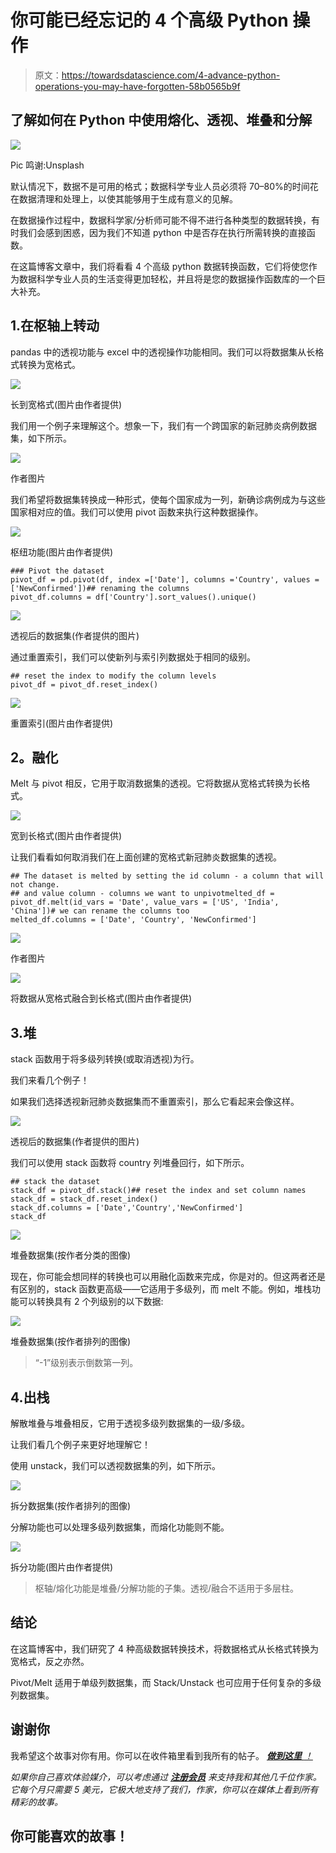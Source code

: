 # 你可能已经忘记的 4 个高级 Python 操作

> 原文：<https://towardsdatascience.com/4-advance-python-operations-you-may-have-forgotten-58b0565b9f>

## 了解如何在 Python 中使用熔化、透视、堆叠和分解

![](img/9e2bd9ac1b43fccf0ede0303e7f5d3a2.png)

Pic 鸣谢:Unsplash

默认情况下，数据不是可用的格式；数据科学专业人员必须将 70–80%的时间花在数据清理和处理上，以使其能够用于生成有意义的见解。

在数据操作过程中，数据科学家/分析师可能不得不进行各种类型的数据转换，有时我们会感到困惑，因为我们不知道 python 中是否存在执行所需转换的直接函数。

在这篇博客文章中，我们将看看 4 个高级 python 数据转换函数，它们将使您作为数据科学专业人员的生活变得更加轻松，并且将是您的数据操作函数库的一个巨大补充。

## 1.在枢轴上转动

pandas 中的透视功能与 excel 中的透视操作功能相同。我们可以将数据集从长格式转换为宽格式。

![](img/a6b4a38019f8b6d96e2cb793d771dc7f.png)

长到宽格式(图片由作者提供)

我们用一个例子来理解这个。想象一下，我们有一个跨国家的新冠肺炎病例数据集，如下所示。

![](img/f98163ef8dc5f3e2061e02e1195f71f5.png)

作者图片

我们希望将数据集转换成一种形式，使每个国家成为一列，新确诊病例成为与这些国家相对应的值。我们可以使用 pivot 函数来执行这种数据操作。

![](img/0177009a131c868cbf501a47c9d7234d.png)

枢纽功能(图片由作者提供)

```
### Pivot the dataset
pivot_df = pd.pivot(df, index =['Date'], columns ='Country', values =['NewConfirmed'])## renaming the columns  
pivot_df.columns = df['Country'].sort_values().unique()
```

![](img/eeb0bae0c2f1858930867e7b417f9880.png)

透视后的数据集(作者提供的图片)

通过重置索引，我们可以使新列与索引列数据处于相同的级别。

```
## reset the index to modify the column levels
pivot_df = pivot_df.reset_index()
```

![](img/0e93242831865f29365d13bb7997c0cb.png)

重置索引(图片由作者提供)

[](https://medium.com/codex/dont-use-iterrows-for-loops-in-python-instead-use-these-6363395dcea2)  

## **2。融化**

Melt 与 pivot 相反，它用于取消数据集的透视。它将数据从宽格式转换为长格式。

![](img/860062bb499a2ab33cd5b1bc4c020afe.png)

宽到长格式(图片由作者提供)

让我们看看如何取消我们在上面创建的宽格式新冠肺炎数据集的透视。

```
## The dataset is melted by setting the id column - a column that will not change.
## and value column - columns we want to unpivotmelted_df = pivot_df.melt(id_vars = 'Date', value_vars = ['US', 'India', 'China'])# we can rename the columns too
melted_df.columns = ['Date', 'Country', 'NewConfirmed']
```

![](img/4b1b7c86743742489e28aadfaf503993.png)

作者图片

![](img/47e35594a040cc0ec02c189fd01aee75.png)

将数据从宽格式融合到长格式(图片由作者提供)

## 3.堆

stack 函数用于将多级列转换(或取消透视)为行。

我们来看几个例子！

如果我们选择透视新冠肺炎数据集而不重置索引，那么它看起来会像这样。

![](img/eeb0bae0c2f1858930867e7b417f9880.png)

透视后的数据集(作者提供的图片)

我们可以使用 stack 函数将 country 列堆叠回行，如下所示。

```
## stack the dataset
stack_df = pivot_df.stack()## reset the index and set column names
stack_df = stack_df.reset_index()
stack_df.columns = ['Date','Country','NewConfirmed']
stack_df
```

![](img/8be4d7ae31b53eb9731b559c60a88376.png)

堆叠数据集(按作者分类的图像)

现在，你可能会想同样的转换也可以用融化函数来完成，你是对的。但这两者还是有区别的，stack 函数更高级——它适用于多级列，而 melt 不能。例如，堆栈功能可以转换具有 2 个列级别的以下数据:

![](img/54530b5766c1f34aaa680d18d99d1101.png)

堆叠数据集(按作者排列的图像)

> “-1”级别表示倒数第一列。

## 4.出栈

解散堆叠与堆叠相反，它用于透视多级列数据集的一级/多级。

让我们看几个例子来更好地理解它！

使用 unstack，我们可以透视数据集的列，如下所示。

![](img/315daff0b166269bfe4f79eb603d7269.png)

拆分数据集(按作者排列的图像)

分解功能也可以处理多级列数据集，而熔化功能则不能。

![](img/c3143f8665b8925b5ecd2f4777a367a5.png)

拆分功能(图片由作者提供)

> 枢轴/熔化功能是堆叠/分解功能的子集。透视/融合不适用于多层柱。

[](https://medium.com/codex/9-python-concepts-you-should-not-skip-for-effective-data-science-a8606c58a53b)  

## 结论

在这篇博客中，我们研究了 4 种高级数据转换技术，将数据格式从长格式转换为宽格式，反之亦然。

Pivot/Melt 适用于单级列数据集，而 Stack/Unstack 也可应用于任何复杂的多级列数据集。

## 谢谢你

我希望这个故事对你有用。你可以在收件箱里看到我所有的帖子。 [***做到这里*** *！*](https://anmol3015.medium.com/subscribe)

*如果你自己喜欢体验媒介，可以考虑通过* [***注册会员***](https://anmol3015.medium.com/membership) *来支持我和其他几千位作家。它每个月只需要 5 美元，它极大地支持了我们，作家，你可以在媒体上看到所有精彩的故事。*

## 你可能喜欢的故事！

[](https://medium.com/codex/dont-use-loc-iloc-with-loops-in-python-instead-use-this-f9243289dde7) 